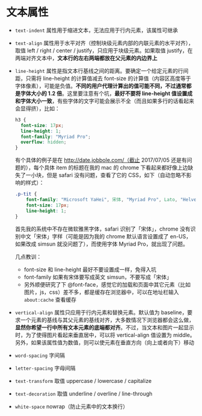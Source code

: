 # 文本属性

- `text-indent` 属性用于缩进文本，无法应用于行内元素，该属性可继承

- `text-align` 属性用于水平对齐（控制块级元素内部的内联元素的水平对齐），取值 left / right / center / justify，只应用于块级元素。如果取值 justify，在两端对齐文本中，**文本行的左右两端都放在父元素的内边界上**

- `line-height` 属性是指文本行基线之间的距离。要确定一个给定元素的行间距，只需将 line-height 的计算值减去 font-size 的计算值（内容区高度等于字体像素），可能是负值。**不同的用户代理计算出的值可能不同，不过通常都是字体大小的 1.2 倍**。这里要注意有个坑，**最好不要将 line-height 值设置成和字体大小一致**，有些字体的文字可能会展示不全（而且如果多行的话看起来会显得挤），比如：

  ```css
  h3 {
    font-size: 17px;
    line-height: 1;
    font-family: "Myriad Pro";
    overflow: hidden;
  }
  ```

  有个具体的例子是在 http://date.jobbole.com/（截止 2017/07/05 还是有问题的），每个具体 item 的标题在我的 mac 的 chrome 下看起来都好像上边缺失了一小块，但是 safari 没有问题，查看了它的 CSS，如下（自动忽略不影响的样式）：

  ```css
  .p-tit {
      font-family: "Microsoft YaHei", 宋体, "Myriad Pro", Lato, "Helvetica Neue", Helvetica, Arial, sans-serif;
      font-size: 17px;
      line-height: 1;
  }
  ```

  首先我的系统中不存在微软雅黑字体，safari 识别了「宋体」，chrome 没有识别中文「宋体」字样（可能是因为我的 chrome 默认语言设置成了 en-US，如果改成 simsun 就没问题了），而使用字体 Myriad Pro，就出现了问题。

  几点教训：

  - font-size 和 line-height 最好不要设置成一样，免得入坑
  - font-family 如果有宋体要写成英文 simsun，不要写成「宋体」
  - 另外顺便研究了下 @font-face，感觉它的加载和页面中其它元素（比如图片，js，css）差不多，都是缓存在浏览器中，可以在地址栏输入 `about:cache` 查看缓存

- `vertical-align` 属性只应用于行内元素和替换元素。默认值为 baseline，要求一个元素的基线与其父元素的基线对齐，大多数情况下浏览器都会这么做，**显然你希望一行中所有文本元素的底端都对齐**。不过，当文本和图片一起显示时，为了使得图片看起来垂直居中，可以将 vertical-align 值设置为 middle。另外，如果该属性值为数值，则可以使元素在垂直方向（向上或者向下）移动

- `word-spacing` 字间隔

- `letter-spacing` 字母间隔

- `text-transform` 取值 uppercase / lowercase / capitalize 

- `text-decoration` 取值 underline / overline / line-through 

- `white-space` nowrap（防止元素中的文本换行）